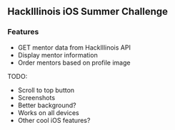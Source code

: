 ## HackIllinois iOS Summer Challenge


### Features

- GET mentor data from HackIllinois API
- Display mentor information
- Order mentors based on profile image

TODO:

- Scroll to top button
- Screenshots
- Better background?
- Works on all devices
- Other cool iOS features?
